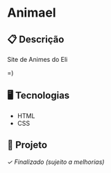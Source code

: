 # Animael


## 📋 Descrição
Site de Animes do Eli


=)

## 🖥️ Tecnologias

- HTML
- CSS


## 🎨 Projeto
*✓ Finalizado (sujeito a melhorias)*

